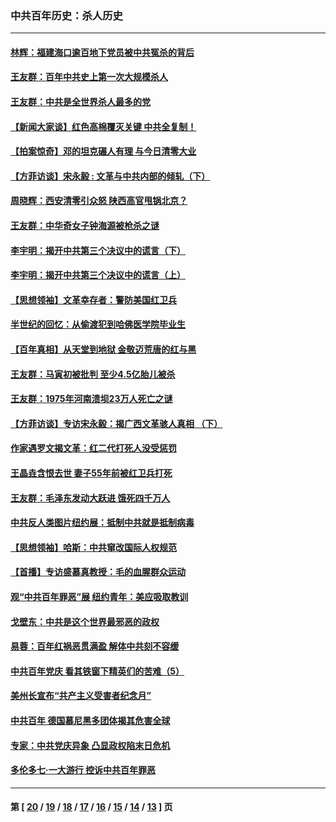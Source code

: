 ### 中共百年历史：杀人历史
---
#### [林辉：福建海口逾百地下党员被中共冤杀的背后](../../pages/nf1176106/n13878946.md?06160430) 
#### [王友群：百年中共史上第一次大规模杀人](../../pages/nf1176106/n13863785.md?06160430) 
#### [王友群：中共是全世界杀人最多的党](../../pages/nf1176106/n13860689.md?06160430) 
#### [【新闻大家谈】红色高棉覆灭关键 中共全复制！](../../pages/nf1176106/n13850222.md?06160430) 
#### [【拍案惊奇】邓的坦克碾人有理 与今日清零大业](../../pages/nf1176106/n13729574.md?06160430) 
#### [【方菲访谈】宋永毅 : 文革与中共内部的倾轧（下）](../../pages/nf1176106/n13486836.md?06160430) 
#### [周晓辉：西安清零引众怒 陕西高官甩锅北京？](../../pages/nf1176106/n13484627.md?06160430) 
#### [王友群：中华奇女子钟海源被枪杀之谜](../../pages/nf1176106/n13430555.md?06160430) 
#### [李宇明：揭开中共第三个决议中的谎言（下）](../../pages/nf1176106/n13389389.md?06160430) 
#### [李宇明：揭开中共第三个决议中的谎言（上）](../../pages/nf1176106/n13388697.md?06160430) 
#### [【思想领袖】文革幸存者：警防美国红卫兵](../../pages/nf1176106/n13339289.md?06160430) 
#### [半世纪的回忆：从偷渡犯到哈佛医学院毕业生](../../pages/nf1176106/n13345328.md?06160430) 
#### [【百年真相】从天堂到地狱 金敬迈荒唐的红与黑](../../pages/nf1176106/n13336995.md?06160430) 
#### [王友群：马寅初被批判 至少4.5亿胎儿被杀](../../pages/nf1176106/n13260313.md?06160430) 
#### [王友群：1975年河南溃坝23万人死亡之谜](../../pages/nf1176106/n13231576.md?06160430) 
#### [【方菲访谈】专访宋永毅：揭广西文革骇人真相 （下）](../../pages/nf1176106/n13209074.md?06160430) 
#### [作家遇罗文揭文革：红二代打死人没受惩罚](../../pages/nf1176106/n13205254.md?06160430) 
#### [王晶垚含恨去世 妻子55年前被红卫兵打死](../../pages/nf1176106/n13203590.md?06160430) 
#### [王友群：毛泽东发动大跃进 饿死四千万人](../../pages/nf1176106/n13177158.md?06160430) 
#### [中共反人类图片纽约展：抵制中共就是抵制病毒](../../pages/nf1176106/n13115371.md?06160430) 
#### [【思想领袖】哈斯：中共窜改国际人权规范](../../pages/nf1176106/n13053647.md?06160430) 
#### [【首播】专访盛慕真教授：毛的血腥群众运动](../../pages/nf1176106/n13091782.md?06160430) 
#### [观“中共百年罪恶”展 纽约青年：美应吸取教训](../../pages/nf1176106/n13085246.md?06160430) 
#### [戈壁东：中共是这个世界最邪恶的政权](../../pages/nf1176106/n13085641.md?06160430) 
#### [易蓉：百年红祸恶贯满盈 解体中共刻不容缓](../../pages/nf1176106/n13084455.md?06160430) 
#### [中共百年党庆 看其铁窗下精英们的苦难（5）](../../pages/nf1176106/n13076766.md?06160430) 
#### [美州长宣布“共产主义受害者纪念月”](../../pages/nf1176106/n13074024.md?06160430) 
#### [中共百年 德国慕尼黑多团体揭其危害全球](../../pages/nf1176106/n13068873.md?06160430) 
#### [专家：中共党庆异象 凸显政权陷末日危机](../../pages/nf1176106/n13067084.md?06160430) 
#### [多伦多七·一大游行 控诉中共百年罪恶](../../pages/nf1176106/n13062043.md?06160430) 

---
#### 第 [ [20](./20.md?06160430) / [19](./19.md?06160430) / [18](./18.md?06160430) / [17](./17.md?06160430) / [16](./16.md?06160430) / [15](./15.md?06160430) / [14](./14.md?06160430) / [13](./13.md?06160430) ] 页
